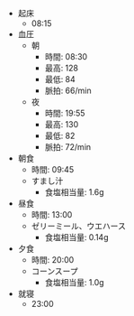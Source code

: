 - 起床
  - 08:15
- 血圧
  - 朝
    - 時間: 08:30
    - 最高: 128
    - 最低: 84
    - 脈拍: 66/min
  - 夜
    - 時間: 19:55
    - 最高: 130
    - 最低: 82
    - 脈拍: 72/min
- 朝食
  - 時間: 09:45
  - すまし汁
    - 食塩相当量: 1.6g
- 昼食
  - 時間: 13:00
  - ゼリーミール、ウエハース
    - 食塩相当量: 0.14g
- 夕食
  - 時間: 20:00
  - コーンスープ
    - 食塩相当量: 1.0g
- 就寝
  - 23:00
